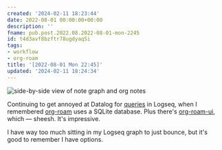 ```yaml
---
created: '2024-02-11 18:23:44'
date: 2022-08-01 00:00:00+00:00
description: ''
fname: pub.post.2022.08.2022-08-01-mon-2245
id: t4d3avf8bzftr78ugdyaq5i
tags:
- workflow
- org-roam
title: '[2022-08-01 Mon 22:45]'
updated: '2024-02-11 18:24:34'
---
```


![side-by-side view of note graph and org notes](assets/img/2022/cover-2022-08-01.png)

Continuing to get annoyed at Datalog for [queries](https://docs.logseq.com/#/page/advanced%20queries) in Logseq, when I remembered [org-roam](https://www.orgroam.com) uses a SQLite database. Plus there's [org-roam-ui](https://github.com/org-roam/org-roam-ui), which — sheesh. It's impressive.

I have way too much sitting in my Logseq graph to just bounce, but it's good to
remember I have options.